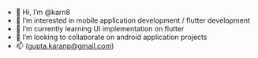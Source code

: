 - 👋 Hi, I’m @karn8
- 👀 I’m interested in mobile application development / flutter development
- 🌱 I’m currently learning UI implementation on flutter
- 💞️ I’m looking to collaborate on android application projects
- 📫 (gupta.karanp@gmail.com)

<!---
karn8/karn8 is a ✨ special ✨ repository because its `README.md` (this file) appears on your GitHub profile.
You can click the Preview link to take a look at your changes.
--->
